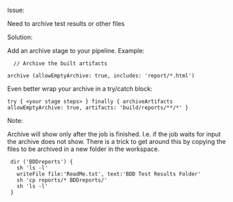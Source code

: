 Issue:

Need to archive test results or other files

Solution:

Add an archive stage to your pipeline.
Example:

`  // Archive the built artifacts`

  `archive (allowEmptyArchive: true, includes: 'report/*.html')`

Even better wrap your archive in a try/catch block:

`try {
  <your stage steps>
} finally {
  archiveArtifacts allowEmptyArchive: true, artifacts: 'build/reports/**/*'
}`


Note: 

Archive will show only after the job is finished. I.e. if the job waits for input the archive does not show.
There is a trick to get around this by copying the files to be archived in a new folder in the workspace.

	 dir ('BDDreports') {
	   sh 'ls -l'
	   writeFile file:'ReadMe.txt', text:'BDD Test Results Folder'
	   sh 'cp reports/* BDDreports/'
	   sh 'ls -l'
	 }


